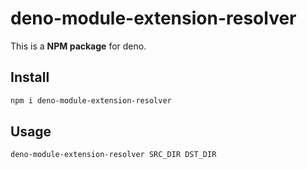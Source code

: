 # deno-module-extension-resolver

This is a **NPM package** for deno.

## Install

```bash
npm i deno-module-extension-resolver
```

## Usage

```bash
deno-module-extension-resolver SRC_DIR DST_DIR
```
